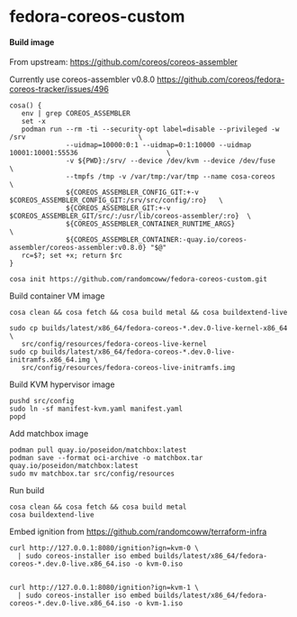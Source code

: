 # fedora-coreos-custom

#### Build image

From upstream: https://github.com/coreos/coreos-assembler

Currently use coreos-assembler v0.8.0 https://github.com/coreos/fedora-coreos-tracker/issues/496

```
cosa() {
   env | grep COREOS_ASSEMBLER
   set -x
   podman run --rm -ti --security-opt label=disable --privileged -w /srv                            \
              --uidmap=10000:0:1 --uidmap=0:1:10000 --uidmap 10001:10001:55536                      \
              -v ${PWD}:/srv/ --device /dev/kvm --device /dev/fuse                                  \
              --tmpfs /tmp -v /var/tmp:/var/tmp --name cosa-coreos                                  \
              ${COREOS_ASSEMBLER_CONFIG_GIT:+-v $COREOS_ASSEMBLER_CONFIG_GIT:/srv/src/config/:ro}   \
              ${COREOS_ASSEMBLER_GIT:+-v $COREOS_ASSEMBLER_GIT/src/:/usr/lib/coreos-assembler/:ro}  \
              ${COREOS_ASSEMBLER_CONTAINER_RUNTIME_ARGS}                                            \
              ${COREOS_ASSEMBLER_CONTAINER:-quay.io/coreos-assembler/coreos-assembler:v0.8.0} "$@"
   rc=$?; set +x; return $rc
}

cosa init https://github.com/randomcoww/fedora-coreos-custom.git
```

Build container VM image
```
cosa clean && cosa fetch && cosa build metal && cosa buildextend-live

sudo cp builds/latest/x86_64/fedora-coreos-*.dev.0-live-kernel-x86_64 \
   src/config/resources/fedora-coreos-live-kernel
sudo cp builds/latest/x86_64/fedora-coreos-*.dev.0-live-initramfs.x86_64.img \
   src/config/resources/fedora-coreos-live-initramfs.img
```

Build KVM hypervisor image
```
pushd src/config
sudo ln -sf manifest-kvm.yaml manifest.yaml
popd
```

Add matchbox image
```
podman pull quay.io/poseidon/matchbox:latest
podman save --format oci-archive -o matchbox.tar quay.io/poseidon/matchbox:latest
sudo mv matchbox.tar src/config/resources
```

Run build
```
cosa clean && cosa fetch && cosa build metal
cosa buildextend-live
```

Embed ignition from https://github.com/randomcoww/terraform-infra
```
curl http://127.0.0.1:8080/ignition?ign=kvm-0 \
  | sudo coreos-installer iso embed builds/latest/x86_64/fedora-coreos-*.dev.0-live.x86_64.iso -o kvm-0.iso


curl http://127.0.0.1:8080/ignition?ign=kvm-1 \
  | sudo coreos-installer iso embed builds/latest/x86_64/fedora-coreos-*.dev.0-live.x86_64.iso -o kvm-1.iso
```